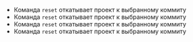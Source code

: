 
* Команда `reset` откатывает проект к выбранному коммиту
* Команда `reset` откатывает проект к выбранному коммиту
* Команда `reset` откатывает проект к выбранному коммиту
* Команда `reset` откатывает проект к выбранному коммиту

